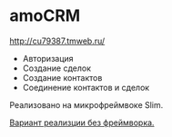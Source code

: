# amoCRM

http://cu79387.tmweb.ru/

- Авторизация
- Создание сделок
- Создание контактов
- Соединение контактов и сделок

Реализовано на микрофреймвоке Slim.

[Вариант реализции без фреймворка.](https://github.com/Gumarov1991/amoCRM-api-simple)
